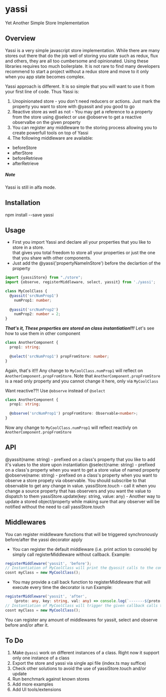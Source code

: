 # yassi

Yet Another Simple Store Implementation

## Overview
Yassi is a very simple javascript store implementation.
While there are many stores out there that do the job well of storing you state such as redux, flux and others, they are all too cumbersome and opinionated.
 Using these libraries requires too much boilerplate. It is not rare to find many developers recommend to start a project without a redux store and move to it only when you app state becomes complex.

Yassi approach is different. It is so simple that you will want to use it from your first line of code.
 Thus Yassi is:
1. Unopinionated store - you don't need reducers or actions. Just mark the property you want to store with @yassit and you good to go
1. Reactive store as well as not - You may get a reference to a property from the store using @select or use @observe to get a reactive observalbe on the given property
1. You can register any middleware to the storing process allowing you to create powerfull tools on top of Yassi
1. The following middleware are available:
  * beforeStore
  * afterStore
  * beforeRetrieve
  * afterRetrieve

##### Note
Yassi is still in alfa mode.

## Installation
npm install --save yassi

## Usage
* First you import Yassi and declare all your properties that you like to store in a store.  
that gives you total freedom to store all your properties or just the one that you share with other components.
* Just add the @yassi('propertyNameInStore') before the declartion of the property

```typescript
import {yassiStore} from "./store";
import {observe, registerMiddleware, select, yassit} from './yassi';

class MyCoolClass {
  @yassit('srcNumProp1')
    numProp1: number;
  
  @yassit('srcNumProp2')
    numProp2: number = 2;
}
```
**_That's it, These properties are stored on class instantiation!!!_** 
Let's see how to use them in other component
```typescript
class AnotherComponent {
  prop1: string;
  
  @select('srcNumProp1') propFromStore: number;
}
``` 
Again, that's it!!!
Any change to ```MyCoolClass.numProp1``` will reflect on ```AnotherComponent.propFromStore```.
Note that ```AnotherComponent.propFromStore``` is a read only property and you cannot change it here, only via ```MyCoolClass```

Want reactive??! 
Use ```@observe``` instead of ```@select```
```typescript
class AnotherComponent {
  prop1: string;
  
  @observe('srcNumProp1') propFromStore: Observable<number>;
}
``` 
Now any change to ```MyCoolClass.numProp1``` will reflect reactivly on ```AnotherComponent.propFromStore``` 

## API
@yassit(name: string) - prefixed on a class's property that you like to add it's values to the store upon instantiation
@select(name: string) - prefixed on a class's property when you want to get a store value of named property
@observe(name: string) - prefixed on a class's property when you want to observe a store propety via observable. You should subscribe to that observable to get any change in value.
yassiStore.touch - call it when you change a source property that has observers and you want the value to dispatch to them
yassiStore.update(key: string, value: any) - Another way to update a stored object/property while making sure that any observer will be notified without the need to call yassiStore.touch

## Middlewares
You can register middleware functions that will be triggered synchronously before/after the yassi decorator apply
* You can register the default middleware (i.e. print action to console) by simply call registerMiddleware without callback. 
Example:
```typescript
registerMiddleware('yassit', 'before');
// Instantiation of MyCoolClass will print the @yassit calls to the console.
cosnt myClass = new MyCoolClass();
```

* You may provide a call back function to registerMiddleware that will execute every time the decorator is run
Example:
```typescript
registerMiddleware('yassit', 'after',
    (proto: any, key: string, val: any) => console.log(`-------${proto.constructor.name}.${key}=${val}-------`));
// Instantiation of MyCoolClass will trigger the given callback calls to the console.
cosnt myClass = new MyCoolClass();
```

You can register any amount of middlewares for yassit, select and observe before and/or after it.

## To Do
1. Make ```@yassi``` work on different instances of a class. Right now it support only one instance of a class
1. Export the store and yassi via single api file (index.ts may suffice)
1. Check other solutions to avoid the use of yassiStore.touch and/or update
1. Run benchmark against known stores
1. Add more examples
1. Add UI tools/extensions

